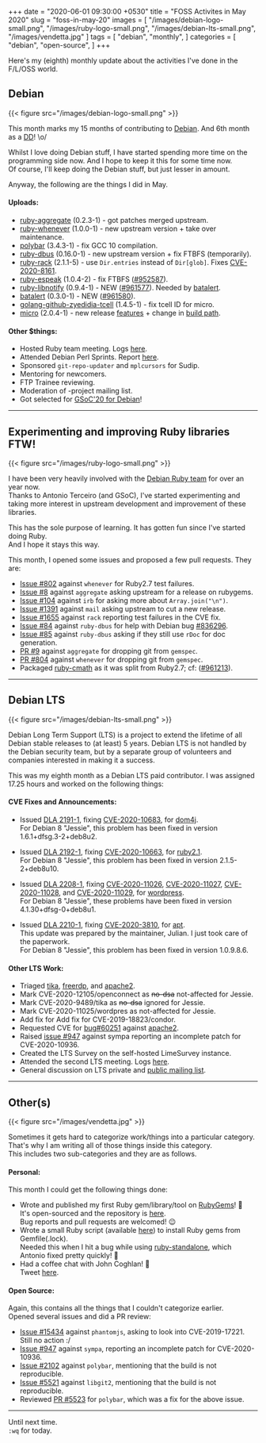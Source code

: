 +++
date = "2020-06-01 09:30:00 +0530"
title = "FOSS Activites in May 2020"
slug = "foss-in-may-20"
images = [
    "/images/debian-logo-small.png",
    "/images/ruby-logo-small.png",
    "/images/debian-lts-small.png",
    "/images/vendetta.jpg"
]
tags = [
    "debian",
    "monthly",
]
categories = [
    "debian",
    "open-source",
]
+++

Here's my (eighth) monthly update about the activities I've done in the F/L/OSS world.

## Debian
{{< figure src="/images/debian-logo-small.png" >}}

This month marks my 15 months of contributing to [Debian](https://www.debian.org/).
And 6th month as a [DD](https://wiki.debian.org/DebianDeveloper)! \o/  

Whilst I love doing Debian stuff, I have started spending more time on the programming
side now. And I hope to keep it this for some time now.  
Of course, I'll keep doing the Debian stuff, but just lesser in amount.

Anyway, the following are the things I did in May.

#### Uploads:

- [ruby-aggregate](https://tracker.debian.org/pkg/ruby-aggregate) (0.2.3-1) - got patches merged upstream.  
- [ruby-whenever](https://tracker.debian.org/pkg/ruby-whenever) (1.0.0-1) - new upstream version + take over maintenance.  
- [polybar](https://tracker.debian.org/pkg/polybar) (3.4.3-1) - fix GCC 10 compilation.  
- [ruby-dbus](https://tracker.debian.org/pkg/ruby-dbus) (0.16.0-1) - new upstream version + fix FTBFS (temporarily).  
- [ruby-rack](https://tracker.debian.org/pkg/ruby-rack) (2.1.1-5) - use `Dir.entries` instead of `Dir[glob]`. Fixes [CVE-2020-8161](https://cve.mitre.org/cgi-bin/cvename.cgi?name=CVE-2020-8161).  
- [ruby-espeak](https://tracker.debian.org/pkg/ruby-espeak) (1.0.4-2) - fix FTBFS ([#952587](https://bugs.debian.org/952587)).  
- [ruby-libnotify](https://tracker.debian.org/pkg/ruby-libnotify) (0.9.4-1) - NEW ([#961577](https://bugs.debian.org/961577)). Needed by [batalert](https://github.com/utkarsh2102/batalert).  
- [batalert](https://tracker.debian.org/pkg/batalert) (0.3.0-1) - NEW ([#961580](https://bugs.debian.org/961580)).  
- [golang-github-zyedidia-tcell](https://tracker.debian.org/pkg/golang-github-zyedidia-tcell) (1.4.5-1) - fix tcell ID for micro.  
- [micro](https://tracker.debian.org/pkg/micro) (2.0.4-1) - new release [features](https://github.com/zyedidia/micro/releases/tag/v2.0.4) + change in [build path](https://salsa.debian.org/go-team/packages/micro/-/commit/9b9c01a89177acb9629f385ec14293eee1a1cb0b).  

#### Other $things:

- Hosted Ruby team meeting. Logs [here](http://meetbot.debian.net/debian-ruby/2020/debian-ruby.2020-05-08-16.53.html).  
- Attended Debian Perl Sprints. Report [here](https://lists.debian.org/debian-perl/2020/05/msg00051.html).  
- Sponsored `git-repo-updater` and `mplcursors` for Sudip.  
- Mentoring for newcomers.  
- FTP Trainee reviewing.  
- Moderation of -project mailing list.  
- Got selected for [GSoC'20 for Debian](https://bits.debian.org/2020/05/welcome-gsoc2020-interns.html)!

---

## Experimenting and improving Ruby libraries FTW!
{{< figure src="/images/ruby-logo-small.png" >}}

I have been very heavily involved with the [Debian Ruby team](https://wiki.debian.org/Teams/Ruby/) for over an year now.  
Thanks to Antonio Terceiro (and GSoC), I've started experimenting and taking more
interest in upstream development and improvement of these libraries.

This has the sole purpose of learning. It has gotten fun since I've started doing Ruby.  
And I hope it stays this way.

This month, I opened some issues and proposed a few pull requests. They are:

- [Issue #802](https://github.com/javan/whenever/issues/802) against `whenever` for Ruby2.7 test failures.
- [Issue #8](https://github.com/josephruscio/aggregate/issues/8) against `aggregate` asking upstream for a release on rubygems.
- [Issue #104](https://github.com/ruby/irb/issues/104) against `irb` for asking more about `Array.join("\n")`.
- [Issue #1391](https://github.com/mikel/mail/issues/1391) against `mail` asking upstream to cut a new release.
- [Issue #1655](https://github.com/rack/rack/issues/1655) against `rack` reporting test failures in the CVE fix.
- [Issue #84](https://github.com/mvidner/ruby-dbus/issues/84) against `ruby-dbus` for help with Debian bug [#836296](https://bugs.debian.org/836296).
- [Issue #85](https://github.com/mvidner/ruby-dbus/issues/85) against `ruby-dbus` asking if they still use `rDoc` for doc generation.
- [PR #9](https://github.com/josephruscio/aggregate/pull/9) against `aggregate` for dropping git from `gemspec`.
- [PR #804](https://github.com/javan/whenever/pull/804) against `whenever` for dropping git from `gemspec`.
- Packaged [ruby-cmath](https://tracker.debian.org/pkg/ruby-cmath) as it was split from Ruby2.7; cf: ([#961213](https://bugs.debian.org/961213)).

---

## Debian LTS
{{< figure src="/images/debian-lts-small.png" >}}

Debian Long Term Support (LTS) is a project to extend the lifetime of all Debian stable releases
to (at least) 5 years. Debian LTS is not handled by the Debian security team, but by a separate group
of volunteers and companies interested in making it a success.  

This was my eighth month as a Debian LTS paid contributor. I was assigned 17.25 hours and worked on
the following things:  

#### CVE Fixes and Announcements:

- Issued [DLA 2191-1](https://lists.debian.org/debian-lts-announce/2020/04/msg00029.html), fixing [CVE-2020-10683](https://security-tracker.debian.org/tracker/CVE-2020-10683), for [dom4j](https://tracker.debian.org/dom4j).  
  For Debian 8 "Jessie", this problem has been fixed in version 1.6.1+dfsg.3-2+deb8u2.  

- Issued [DLA 2192-1](https://lists.debian.org/debian-lts-announce/2020/04/msg00030.html), fixing [CVE-2020-10663](https://security-tracker.debian.org/tracker/CVE-2020-10663), for [ruby2.1](https://tracker.debian.org/ruby2.1).  
  For Debian 8 "Jessie", this problem has been fixed in version 2.1.5-2+deb8u10.  

- Issued [DLA 2208-1](https://lists.debian.org/debian-lts-announce/2020/05/msg00011.html), fixing [CVE-2020-11026](https://security-tracker.debian.org/tracker/CVE-2020-11026), [CVE-2020-11027](https://security-tracker.debian.org/tracker/CVE-2020-11027), [CVE-2020-11028](https://security-tracker.debian.org/tracker/CVE-2020-11028), and [CVE-2020-11029](https://security-tracker.debian.org/tracker/CVE-2020-11026), for [wordpress](https://tracker.debian.org/wordpress).  
  For Debian 8 "Jessie", these problems have been fixed in version 4.1.30+dfsg-0+deb8u1.  

- Issued [DLA 2210-1](https://lists.debian.org/debian-lts-announce/2020/05/msg00013.html), fixing [CVE-2020-3810](https://security-tracker.debian.org/tracker/CVE-2020-3810), for [apt](https://tracker.debian.org/apt).  
  This update was prepared by the maintainer, Julian. I just took care of the paperwork.  
  For Debian 8 "Jessie", this problem has been fixed in version 1.0.9.8.6.

#### Other LTS Work:

- Triaged [tika](https://tracker.debian.org/pkg/tika),
[freerdp](https://tracker.debian.org/pkg/freerdp), and
[apache2](https://tracker.debian.org/pkg/apache2).
- Mark CVE-2020-12105/openconnect as ~~no-dsa~~ not-affected for Jessie.
- Mark CVE-2020-9489/tika as ~~no-dsa~~ ignored for Jessie.
- Mark CVE-2020-11025/wordpres as not-affected for Jessie.
- Add fix for Add fix for CVE-2019-18823/condor.
- Requested CVE for [bug#60251](https://bz.apache.org/bugzilla/show_bug.cgi?id=60251) against [apache2](https://tracker.debian.org/pkg/apache2).
- Raised [issue #947](https://github.com/sympa-community/sympa/issues/947) against sympa reporting an incomplete patch for CVE-2020-10936.
- Created the LTS Survey on the self-hosted LimeSurvey instance.
- Attended the second LTS meeting. Logs [here](http://meetbot.debian.net/debian-lts/2020/debian-lts.2020-05-28-14.58.html).
- General discussion on LTS private and [public mailing list](https://lists.debian.org/debian-lts/2020/05/threads.html).

---

## Other(s)
{{< figure src="/images/vendetta.jpg" >}}

Sometimes it gets hard to categorize work/things into a particular category.  
That's why I am writing all of those things inside this category.  
This includes two sub-categories and they are as follows.

#### Personal:

This month I could get the following things done:

- Wrote and published my first Ruby gem/library/tool on [RubyGems](https://rubygems.org/gems/batalert)! 💯  
  It's open-sourced and the repository is [here](https://github.com/utkarsh2102/batalert).  
  Bug reports and pull requests are welcomed! 😉
- Wrote a small Ruby script (available [here](https://github.com/utkarsh2102/utsh/blob/master/gem-install.rb)) to install Ruby gems from Gemfile(.lock).  
  Needed this when I hit a bug while using [ruby-standalone](https://salsa.debian.org/ruby-team/ruby-standalone), which Antonio fixed pretty quickly! 🚀
- Had a coffee chat with John Coghlan! 🤗  
  Tweet [here](https://twitter.com/utkarsh2102/status/1266342128130461696).

#### Open Source:

Again, this contains all the things that I couldn't categorize earlier.  
Opened several issues and did a PR review:

- [Issue #15434](https://github.com/ariya/phantomjs/issues/15434) against `phantomjs`, asking to look into CVE-2019-17221. Still no action :/
- [Issue #947](https://github.com/sympa-community/sympa/issues/947) against `sympa`, reporting an incomplete patch for CVE-2020-10936.
- [Issue #2102](https://github.com/polybar/polybar/issues/2102) against `polybar`, mentioning that the build is not reproducible.
- [Issue #5521](https://github.com/libgit2/libgit2/issues/5521) against `libgit2`, mentioning that the build is not reproducible.
- Reviewed [PR #5523](https://github.com/libgit2/libgit2/pull/5523) for `polybar`, which was a fix for the above issue.

---

Until next time.  
`:wq` for today.

